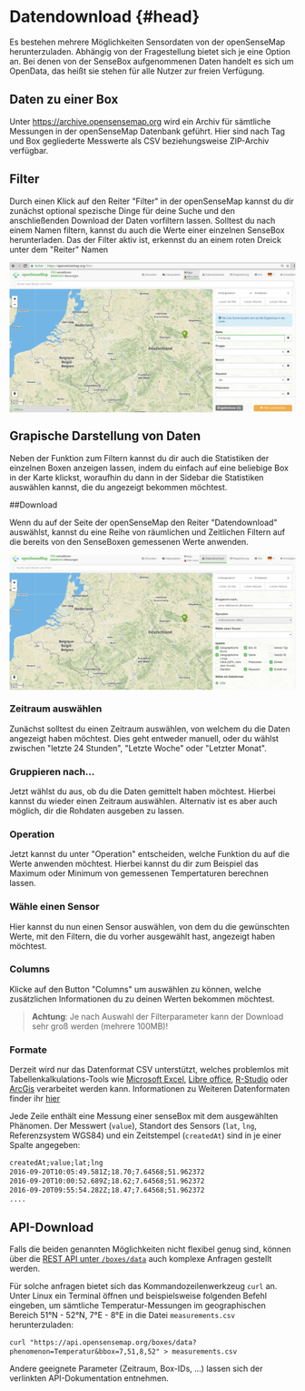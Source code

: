 # Datendownload {#head}

Es bestehen mehrere Möglichkeiten Sensordaten von der openSenseMap herunterzuladen.
Abhängig von der Fragestellung bietet sich je eine Option an.
Bei denen von der SenseBox aufgenommenen Daten handelt es sich um OpenData, das heißt sie stehen für alle Nutzer zur freien Verfügung.

## Daten zu einer Box

Unter <https://archive.opensensemap.org> wird ein Archiv für sämtliche Messungen in der openSenseMap Datenbank geführt.
Hier sind nach Tag und Box gegliederte Messwerte als CSV beziehungsweise ZIP-Archiv verfügbar.

## Filter

Durch einen Klick auf den Reiter "Filter" in der openSenseMap kannst du dir zunächst optional spezische Dinge für deine Suche und den anschließenden Download der Daten vorfiltern lassen.
Solltest du nach einem Namen filtern, kannst du auch die Werte einer einzelnen SenseBox herunterladen.
Das der Filter aktiv ist, erkennst du an einem roten Dreick unter dem "Reiter" Namen

<img src="https://raw.githubusercontent.com/sensebox/resources/master/images/filter.png" align="center" width="900"/>

## Grapische Darstellung von Daten

Neben der Funktion zum Filtern kannst du dir auch die Statistiken der einzelnen Boxen anzeigen lassen, indem du einfach auf eine beliebige Box in der Karte klickst, woraufhin du dann in der Sidebar die Statistiken auswählen
kannst, die du angezeigt bekommen möchtest.

##Download

Wenn du auf der Seite der openSenseMap den Reiter "Datendownload" auswählst, kannst du eine Reihe von räumlichen und Zeitlichen Filtern auf die bereits von den SenseBoxen gemessenen Werte anwenden.

<img src="https://raw.githubusercontent.com/sensebox/resources/master/images/downl.png" align="center" width="900"/>

### Zeitraum auswählen

Zunächst solltest du einen Zeitraum auswählen, von welchem du die Daten angezeigt haben möchtest.
Dies geht entweder manuell, oder du wählst zwischen "letzte 24 Stunden",
"Letzte Woche" oder "Letzter Monat".

### Gruppieren nach...

Jetzt wählst du aus, ob du die Daten gemittelt haben möchtest. Hierbei kannst du wieder einen Zeitraum auswählen.
Alternativ ist es aber auch möglich, dir die Rohdaten ausgeben zu lassen.

### Operation

Jetzt kannst du unter "Operation" entscheiden, welche Funktion du auf die Werte anwenden möchtest.
Hierbei kannst du dir zum Beispiel das Maximum oder Minimum von gemessenen Tempertaturen berechnen lassen.

### Wähle einen Sensor

Hier kannst du nun einen Sensor auswählen, von dem du die gewünschten Werte, mit den Filtern, die du vorher ausgewählt hast, angezeigt haben möchtest.

### Columns

Klicke auf den Button "Columns" um auswählen zu können, welche zusätzlichen Informationen du zu deinen Werten bekommen möchtest.

> **Achtung**: Je nach Auswahl der Filterparameter kann der Download sehr groß werden (mehrere 100MB)!

### Formate

Derzeit wird nur das Datenformat CSV unterstützt, welches problemlos mit Tabellenkalkulations-Tools wie
[Microsoft Excel](excel.md), [Libre office](libre.md), [R-Studio](R.md) oder [ArcGis](Arc.md) verarbeitet werden kann.
Informationen zu Weiteren Datenformaten finder ihr [hier](formate.md)

Jede Zeile enthält eine Messung einer senseBox mit dem ausgewählten Phänomen.
Der Messwert (`value`), Standort des Sensors (`lat`, `lng`, Referenzsystem WGS84) und ein Zeitstempel (`createdAt`) sind in je einer Spalte angegeben:

```csv
createdAt;value;lat;lng
2016-09-20T10:05:49.581Z;18.70;7.64568;51.962372
2016-09-20T10:00:52.689Z;18.62;7.64568;51.962372
2016-09-20T09:55:54.282Z;18.47;7.64568;51.962372
....
```

## API-Download

Falls die beiden genannten Möglichkeiten nicht flexibel genug sind, können über die [REST API unter `/boxes/data`](osem_api.md#get-latest-measurements-for-a-phenomenon-as-csv-) auch komplexe Anfragen gestellt werden.

Für solche anfragen bietet sich das Kommandozeilenwerkzeug `curl` an.
Unter Linux ein Terminal öffnen und beispielsweise folgenden Befehl eingeben, um sämtliche Temperatur-Messungen im geographischen Bereich 51°N - 52°N, 7°E - 8°E in die Datei `measurements.csv` herunterzuladen:

```
curl "https://api.opensensemap.org/boxes/data?phenomenon=Temperatur&bbox=7,51,8,52" > measurements.csv
```

Andere geeignete Parameter (Zeitraum, Box-IDs, ...) lassen sich der verlinkten API-Dokumentation entnehmen.
